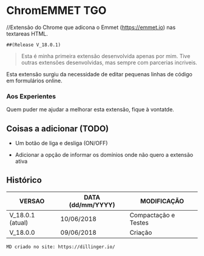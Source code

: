 # ChromEMMET TGO

//Extensão do Chrome que adicona o Emmet (https://emmet.io) nas textareas HTML.

```
##(Release V_18.0.1)
```


>Esta é minha primeira extensão desenvolvida apenas por mim.
>Tive outras extensões desenvolvidas, mas sempre com parcerias incriveis.

Esta extensão surgiu da necessidade de editar pequenas linhas de código em formulários online.

### Aos Experientes 
Quem puder me ajudar a melhorar esta extensão, fique à vontatde.

## Coisas a adicionar (TODO)

* Um botão de liga e desliga (ON/OFF)

* Adicionar a opção de informar os domínios onde não quero a extensão ativa

## Histórico

| VERSAO | DATA (dd/mm/YYYY)| MODIFICAÇÃO |
| ------ | ------ | ------ |
| V_18.0.1 (atual)| 10/06/2018 | Compactação e Testes |
| V_18.0.0 | 09/06/2018 | Criação |







```
MD criado no site: https://dillinger.io/
```
